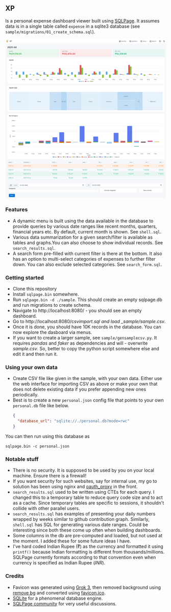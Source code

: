 ## XP

Is a personal expense dashboard viewer built using [SQLPage](https://sql-page.com/ "SQLPage"). It assumes data is in a single table called `expense` in a sqlite3 database (see `sample/migrations/01_create_schema.sql`).

![Screenshot](screenshot_light.png "Screenshot")

### Features

- A dynamic menu is built using the data available in the database to provide queries by various date ranges like recent months, quarters, financial years etc. By default, current month is shown. See `shell.sql`.
- Various data summarization for a given search/filter is available as tables and graphs.You can also choose to show individual records. See `search_results.sql`.
- A search form pre-filled with current filter is there at the bottom. It also has an option to multi-select categories of expenses to further filter down. You can also exclude selected categories. See `search_form.sql`.

### Getting started

- Clone this repository
- Install `sqlpage.bin` somewhere.
- Run `sqlpage.bin -d ./sample`. This should create an empty sqlpage.db and run migrations to create schema.
- Navigate to http://localhost:8080/ - you should see an empty dashboard.
- Go to http://localhost:8080/csv*import.sql and load \_sample/sample.csv*.
- Once it is done, you should have 10K records in the database. You can now explore the dasboard via menus.
- If you want to create a larger sample, see `sample/gensamplecsv.py`. It requires _pandas_ and _faker_ as dependencies and will - overwrite _sample.csv_. So, better to copy the python script somewhere else and edit it and then run it.

### Using your own data

- Create CSV file like given in the sample, with your own data. Either use the web interface for importing CSV as above or make your own that does not delete existing data if you prefer appending new ones periodically.
- Best is to create a new `personal.json` config file that points to your own `personal.db` file like below.
  ```json
  {
    "database_url": "sqlite://./personal.db?mode=rwc"
  }
  ```

You can then run using this database as

  ```shell
  sqlpage.bin -c personal.json
  ```

### Notable stuff

- There is no security. It is supposed to be used by you on your local machine. Ensure there is a firewall!
- If you want security for such websites, say for internal use, my go to solution has been using nginx and [oauth_proxy](https://github.com/oauth2-proxy/oauth2-proxy) in the front.
- `search_results.sql` used to be written using CTEs for each query. I changed this to a temporary table to reduce query code size and to act as a cache. Since temporary tables are specific to sessions, it shouldn't collide with other parallel users.
- `search_results.sql` has examples of presenting  your daily numbers wrapped by weeks similar to github contribution graph. Similarly, `shell.sql` has SQL for generating various date ranges. Could be interesting since both these come up often when building dashboards.
- Some columns in the db are pre-computed and loaded, but not used at the moment. I added these for some future  ideas I have.
- I've hard coded Indian Rupee (₹) as the currency and formatted it using `printf()` because Indian formatting is different from thousands/millions. SQLPage currently formats according to that convention even when currency is specified as Indian Rupee (_INR_).

### Credits

- Favicon was generated using [Grok 3](https://grok.com), then removed background using [remove bg](https://www.remove.bg/upload) and converted using [favicon.ico](https://favicon.io/).
- [SQLite](https://sqlite.org/) for a phenomenal database engine.
- [SQLPage community](https://github.com/sqlpage/SQLPage/discussions) for very useful discussions.

